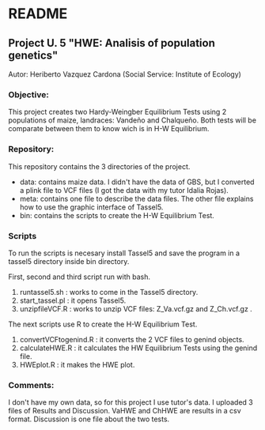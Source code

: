# **README**

## Project U. 5 "HWE: Analisis of population genetics"

Autor: Heriberto Vazquez Cardona (Social Service: Institute of Ecology)

### Objective:
This project creates two Hardy-Weingber Equilibrium Tests using 2 populations of maize, landraces: Vandeño and Chalqueño. 
Both tests will be comparate between them to know wich is in H-W Equilibrium.
 

### Repository:
This repository contains the 3 directories of the project.
- data: contains maize data. I didn't have the data of GBS, but I converted a plink file to VCF files (I got the data with my tutor Idalia Rojas).
- meta: contains one file to describe the data files. The other file explains how to use the graphic interface of Tassel5.
- bin: contains the scripts to create the H-W Equilibrium Test.

### Scripts
To run the scripts is necesary install Tassel5 and save the program in a tassel5 directory inside bin directory.

First, second and third script run with bash.

1. runtassel5.sh : works to come in the Tassel5 directory.
2. start_tassel.pl : it opens Tassel5.
3. unzipfileVCF.R : works to unzip VCF files: Z_Va.vcf.gz and Z_Ch.vcf.gz .

The next scripts use R to create the H-W Equilibrium Test.

1. convertVCFtogenind.R : it converts the 2 VCF files to genind objects. 
2. calculateHWE.R : it calculates the HW Equilibrium Tests using the genind file.
3. HWEplot.R : it makes the HWE plot.


### Comments:
I don't have my own data, so for this project I use tutor's data. 
I uploaded 3 files of Results and Discussion. VaHWE and ChHWE are results in a csv format. Discussion is one file about the two tests.


